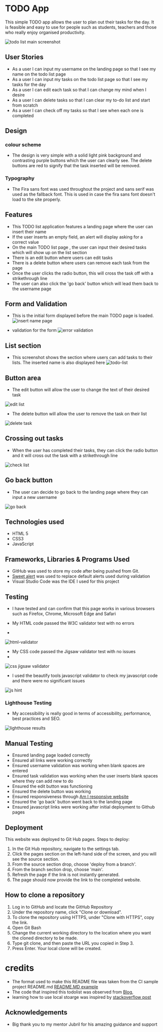 # TODO App

This simple TODO app allows the user to plan out their tasks for the day. It is feasible and easy to use for people such as students, teachers and those who really enjoy organised productivity.

![todo list main screenshot](https://github.com/damidaramola/Memory-Card-Game/assets/110638513/23187a76-7d2f-4c70-8ec5-8d750f38a955)

## User Stories 
* As a user I can input my username on the landing page so that I see my name on the todo list page
* As a user I can input my tasks on the todo list page so that I see my tasks for the day
* As a user I can edit each task so that I can change my mind when I desire
* As a user I can delete tasks so that I can clear my to-do list and start from scratch
* As a user I can check off my tasks so that I see when each one is completed

##  Design
### colour scheme
* The design is very simple with a solid light pink background and contrasting purple buttons which the user can clearly see. The delete buttons are red to signify that the task inserted will be removed.

### Typography
* The Fira sans font was used throughout the project and sans serif was used as the fallback font. This is used in case the fira sans font doesn't load to the site properly.

## Features

* This TODO list application features a landing page where the user can insert their name 
* If the user inserts an empty field, an alert will display asking for a correct value
* On the main TODO list page , the user can input their desired tasks which will show up on the list section
* There is an edit button where users can edit tasks
* There is a delete button where users can remove each task from the page
* Once the user clicks the radio button, this will cross the task off with a strikethrough line
* The user can also click the 'go back' button which will lead them back to the username page

## Form and Validation
* This is the initial form displayed before the main TODO page is loaded.
![insert name page](https://github.com/damidaramola/Memory-Card-Game/assets/110638513/be1a0fc9-539c-4fbd-9d4b-3be16c10d4d5)

* validation for the form
![error validation](https://github.com/damidaramola/Memory-Card-Game/assets/110638513/68a5f9a8-d1e9-4ae0-80ca-33d3694797a1)


## List section
* This screenshot shows the section where users can add tasks to their lists. The inserted name is also displayed here
![todo-list](https://github.com/damidaramola/Memory-Card-Game/assets/110638513/40879032-8f46-413b-94d1-67fda7f40e78)

## Button area
* The edit button will allow the user to change the text of their desired task


 ![edit list](https://github.com/damidaramola/Memory-Card-Game/assets/110638513/5909df19-4e9c-4e2d-b607-51cdf8fd2526)
 
 * The delete button will allow the user to remove the task on their list
 
![delete task](https://github.com/damidaramola/Memory-Card-Game/assets/110638513/13159277-5628-4e93-8560-fdd1f8137959)

## Crossing out tasks
* When the user has completed their tasks, they can click the radio button and it will cross out the task with a strikethrough line
 
 ![check list](https://github.com/damidaramola/Memory-Card-Game/assets/110638513/5a3d5b61-d05a-464b-984f-c53e42036666)

 
## Go back button
 
* The user can decide to go back to the landing page where they can input a new username

![go back](https://github.com/damidaramola/Memory-Card-Game/assets/110638513/5d355935-428c-410c-85ba-f81ef61e0c0b)

## Technologies used 
* HTML 5
* CSS3
* JavaScript

## Frameworks, Libraries & Programs Used

* GitHub was used to store my code after being pushed from Git.
* [Sweet alert](https://sweetalert.js.org/guides/) was used to replace default alerts used during validation
* Visual Studio Code was the IDE I used for this project


## Testing
 
* I have tested and can confirm that this page works in various browsers such as Firefox, Chrome, Microsoft Edge and Safari
 
* My HTML code passed the  W3C validator test with no errors
* 
![html-validator](https://user-images.githubusercontent.com/110638513/201006122-2bd3dd21-b693-41e3-88f7-bbb884d9dcfd.PNG)
 
*  My CSS code passed the  Jigsaw validator test with no issues
*  
![css jigsaw validator](https://github.com/damidaramola/Memory-Card-Game/assets/110638513/a5f82f85-1ff2-4a8f-b593-f5e1793f59b6)
 
* I used the beautify tools javascript validator to check my javascript code and there were no significant issues

![js hint](https://github.com/damidaramola/Memory-Card-Game/assets/110638513/96fe4608-b67c-4edc-a323-f512454ea853)
 
### Lighthouse Testing
* My accessibility is really good in terms of accessibility, performance, best practices and SEO. 

![lighthouse results](https://github.com/damidaramola/new-to-do-list/assets/110638513/d3b4d6d9-88e4-4c0e-a0f0-a92608d431d8)

## Manual Testing
* Ensured landing page loaded correctly
* Ensured all links were working correctly
* Ensured username validation was working when blank spaces are entered
* Ensured task validation was working when the user inserts blank spaces where they can add new to do
* Ensured the edit button was functioning
* Ensured the delete button was working
* Ensured responsiveness through [Am I responsive website](https://ui.dev/amiresponsive?url=https://damidaramola.github.io/new-to-do-list/) 
* Ensured the 'go back' button went back to the landing page 
* Ensured javascript links were working after initial deployment to Github pages



## Deployment
This website was deployed to Git Hub pages.
Steps to deploy:
 
1. In the Git Hub repository, navigate to the settings tab.
2. Click the pages section on the left-hand side of the screen, and you will see the source section.
3. From the source section drop, choose 'deploy from a branch'.
4. From the branch section drop, choose 'main'.
5. Refresh the page if the link is not instantly generated.
6. The page should now provide the link to the completed website.

## How to clone a repository
1. Log in to GitHub and locate the GitHub Repository
2. Under the repository name, click "Clone or download".
3. To clone the repository using HTTPS, under "Clone with HTTPS", copy the link.
4. Open Git Bash
5. Change the current working directory to the location where you want the cloned directory to be made.
6. Type git clone, and then paste the URL you copied in Step 3.
7. Press Enter. Your local clone will be created.
 
# credits
 
 
* The format used to make this README file was taken from the CI sample project README.md [README.MD example](https://github.com/Code-Institute-Solutions/SampleREADME)
* The code that inspired this todolist was observed from [Blog](https://javascript.plainenglish.io/how-to-create-a-todo-list-using-javascript-5e126a93483),
* learning how to use local stoarge was inspired by [stackoverflow post ](https://javascript.plainenglish.io/how-to-create-a-todo-list-using-javascript-5e126a93483)

## Acknowledgements
* Big thank you to my mentor Jubril for his amazing guidance and support
                                               

 
